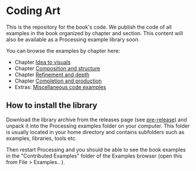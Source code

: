 # Coding Art

This is the repository for the book's code. We publish the code of all examples in the book organized by chapter and section.
This content will also be available as a Processing example library soon.

You can browse the examples by chapter here:

* Chapter [Idea to visuals](/examples/1_chapter_idea_to_visuals)
* Chapter [Composition and structure](/examples/2_chapter_composition_and_structure)
* Chapter [Refinement and depth](/examples/3_chapter_refinement_and_depth)
* Chapter [Completion and production](/examples/4_chapter_completion_and_production)
* Extras: [Miscellaneous code examples](/examples/5_extras)

## How to install the library

Download the library archive from the releases page (see [pre-release](https://github.com/codingart-book/code/releases/download/v0.0.1/CodingArt_Book.zip)) and unpack it into the Processing examples folder on your computer. This folder is usually located in your home directory and contains subfolders such as examples, libraries, tools etc.

Then restart Processing and you should be able to see the book examples in the "Contributed Examples" folder of the Examples browser (open this from File > Examples.. ).
